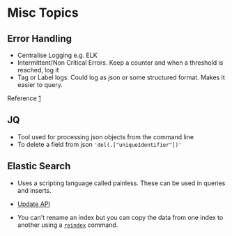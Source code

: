 # Misc Topics

## Error Handling

* Centralise Logging e.g. ELK
* Intermittent/Non Critical Errors. Keep a counter and when a threshold is reached, log it
* Tag or Label logs. Could log as json or some structured format. Makes it easier to query.

Reference [1](https://www.openmymind.net/Basic-Brain-Dump-On-Dealing-With-Errors/)

## JQ

* Tool used for processing json objects from the command line
* To delete a field from json `'del(.["uniqueIdentifier"])'`

## Elastic Search

* Uses a scripting language called painless. These can be used in queries and inserts.
* [Update API](https://www.elastic.co/guide/en/elasticsearch/reference/6.8/docs-update.html)

* You can't rename an index but you can copy the data from one index to another using a [`reindex`](https://www.elastic.co/guide/en/elasticsearch/reference/6.8/docs-reindex.html) command.
